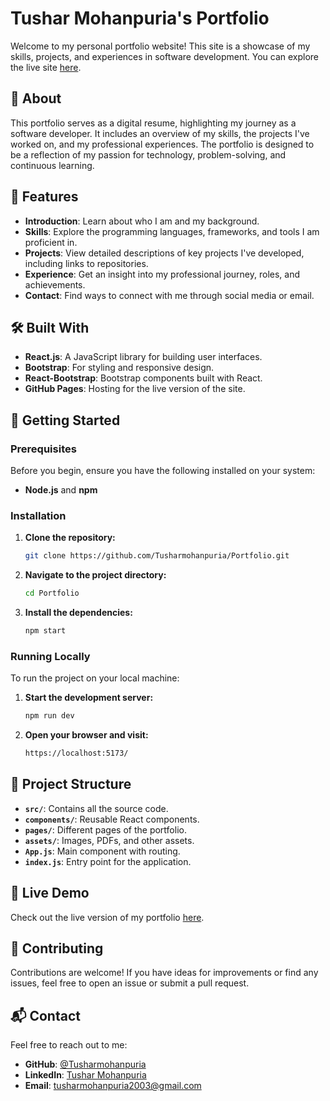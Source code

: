 # Tushar Mohanpuria's Portfolio

Welcome to my personal portfolio website! This site is a showcase of my skills, projects, and experiences in software development. You can explore the live site [here](https://tusharmohanpuria.github.io/Portfolio/).

## 📖 About

This portfolio serves as a digital resume, highlighting my journey as a software developer. It includes an overview of my skills, the projects I've worked on, and my professional experiences. The portfolio is designed to be a reflection of my passion for technology, problem-solving, and continuous learning.

## 🌟 Features

- **Introduction**: Learn about who I am and my background.
- **Skills**: Explore the programming languages, frameworks, and tools I am proficient in.
- **Projects**: View detailed descriptions of key projects I've developed, including links to repositories.
- **Experience**: Get an insight into my professional journey, roles, and achievements.
- **Contact**: Find ways to connect with me through social media or email.

## 🛠️ Built With

- **React.js**: A JavaScript library for building user interfaces.
- **Bootstrap**: For styling and responsive design.
- **React-Bootstrap**: Bootstrap components built with React.
- **GitHub Pages**: Hosting for the live version of the site.

## 🚀 Getting Started

### Prerequisites

Before you begin, ensure you have the following installed on your system:

- **Node.js** and **npm**

### Installation

1. **Clone the repository:**
   ```bash
   git clone https://github.com/Tusharmohanpuria/Portfolio.git
2. **Navigate to the project directory:**
   ```bash
   cd Portfolio
3. **Install the dependencies:**
   ```bash
   npm start

### Running Locally

To run the project on your local machine:

1. **Start the development server:**
   ```bash
   npm run dev
2. **Open your browser and visit:**
   ```bash
   https://localhost:5173/

## 📁 Project Structure

- **`src/`**: Contains all the source code.
- **`components/`**: Reusable React components.
- **`pages/`**: Different pages of the portfolio.
- **`assets/`**: Images, PDFs, and other assets.
- **`App.js`**: Main component with routing.
- **`index.js`**: Entry point for the application.

## 🎨 Live Demo

Check out the live version of my portfolio [here](https://tusharmohanpuria.github.io/Portfolio/).

## 🤝 Contributing

Contributions are welcome! If you have ideas for improvements or find any issues, feel free to open an issue or submit a pull request.

## 📬 Contact

Feel free to reach out to me:

- **GitHub**: [@Tusharmohanpuria](https://github.com/Tusharmohanpuria)
- **LinkedIn**: [Tushar Mohanpuria](https://www.linkedin.com/in/tusharmohanpuria)
- **Email**: [tusharmohanpuria2003@gmail.com](mailto:tusharmohanpuria2003@gmail.com)
